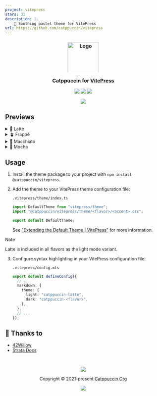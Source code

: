 ```yaml
---
project: vitepress
stars: 31
description: |-
    📝 Soothing pastel theme for VitePress
url: https://github.com/catppuccin/vitepress
---
```


<h3 align="center">
	<img src="https://raw.githubusercontent.com/catppuccin/catppuccin/main/assets/logos/exports/1544x1544_circle.png" width="100" alt="Logo"/><br/>
	<img src="https://raw.githubusercontent.com/catppuccin/catppuccin/main/assets/misc/transparent.png" height="30" width="0px"/>
	Catppuccin for <a href="https://github.com/vuejs/vitepress">VitePress</a>
	<img src="https://raw.githubusercontent.com/catppuccin/catppuccin/main/assets/misc/transparent.png" height="30" width="0px"/>
</h3>

<p align="center">
	<a href="https://github.com/catppuccin/vitepress/stargazers"><img src="https://img.shields.io/github/stars/catppuccin/vitepress?colorA=363a4f&colorB=b7bdf8&style=for-the-badge"></a>
	<a href="https://github.com/catppuccin/vitepress/issues"><img src="https://img.shields.io/github/issues/catppuccin/vitepress?colorA=363a4f&colorB=f5a97f&style=for-the-badge"></a>
	<a href="https://github.com/catppuccin/vitepress/contributors"><img src="https://img.shields.io/github/contributors/catppuccin/vitepress?colorA=363a4f&colorB=a6da95&style=for-the-badge"></a>
</p>

<p align="center">
	<img src="https://raw.githubusercontent.com/catppuccin/vitepress/main/assets/preview.webp"/>
</p>

## Previews

<details>
<summary>🌻 Latte</summary>
<img src="https://raw.githubusercontent.com/catppuccin/vitepress/main/assets/latte.webp"/>
</details>
<details>
<summary>🪴 Frappé</summary>
<img src="https://raw.githubusercontent.com/catppuccin/vitepress/main/assets/frappe.webp"/>
</details>
<details>
<summary>🌺 Macchiato</summary>
<img src="https://raw.githubusercontent.com/catppuccin/vitepress/main/assets/macchiato.webp"/>
</details>
<details>
<summary>🌿 Mocha</summary>
<img src="https://raw.githubusercontent.com/catppuccin/vitepress/main/assets/mocha.webp"/>
</details>

## Usage

1. Install the theme package to your project with `npm install @catppuccin/vitepress`.

2. Add the theme to your VitePress theme configuration file:

   `.vitepress/theme/index.ts`

   ```ts
   import DefaultTheme from "vitepress/theme";
   import "@catppuccin/vitepress/theme/<flavor>/<accent>.css";

   export default DefaultTheme;
   ```

   See ["Extending the Default Theme | VitePress"](https://vitepress.dev/guide/extending-default-theme#extending-the-default-theme) for more information.

> [!NOTE]
> Latte is included in all flavors as the light mode variant.

3. Configure syntax highlighting in your VitePress configuration file:

   `.vitepress/config.mts`

   ```ts
   export default defineConfig({
     // ...
     markdown: {
       theme: {
         light: "catppuccin-latte",
         dark: "catppuccin-<flavor>",
       },
     },
     // ...
   });
   ```

## 💝 Thanks to

- [42Willow](https://github.com/42willow)
- [Strata Docs](https://github.com/StrataWM/strata/blob/5daa4f102a7a03bb73dbe84e43d7ae1cb64d2c54/docs/.vitepress/theme/colors.css)

&nbsp;

<p align="center">
	<img src="https://raw.githubusercontent.com/catppuccin/catppuccin/main/assets/footers/gray0_ctp_on_line.svg?sanitize=true" />
</p>

<p align="center">
	Copyright &copy; 2021-present <a href="https://github.com/catppuccin" target="_blank">Catppuccin Org</a>
</p>

<p align="center">
	<a href="https://github.com/catppuccin/catppuccin/blob/main/LICENSE"><img src="https://img.shields.io/static/v1.svg?style=for-the-badge&label=License&message=MIT&logoColor=d9e0ee&colorA=363a4f&colorB=b7bdf8"/></a>
</p>

